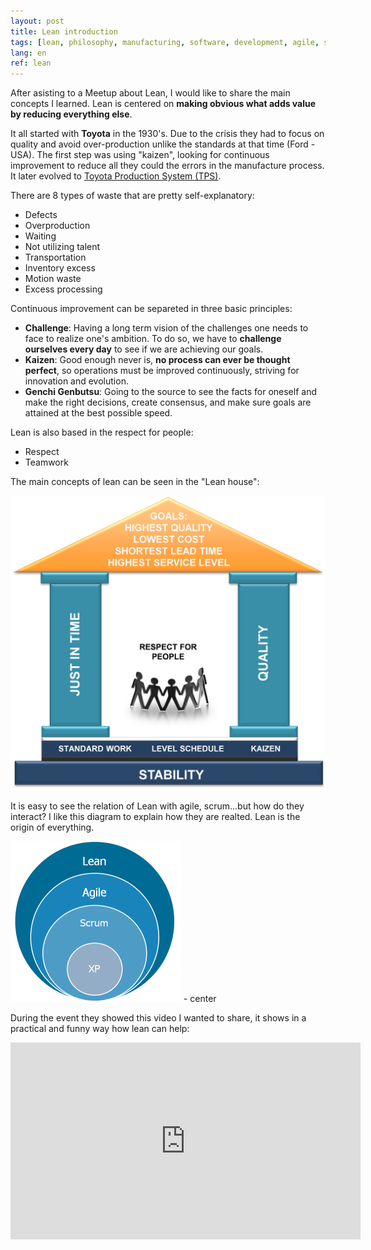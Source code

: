 ```yaml
---
layout: post
title: Lean introduction
tags: [lean, philosophy, manufacturing, software, development, agile, scrum]
lang: en
ref: lean
---
```


After asisting to a Meetup about Lean, I would like to share the main concepts I learned. Lean is centered on **making obvious what adds value by reducing everything else**.

It all started with **Toyota** in the 1930's. Due to the crisis they had to focus on quality and avoid over-production unlike the standards at that time (Ford - USA). The first step was using "kaizen", looking for continuous improvement to reduce all they could the errors in the manufacture process. It later evolved to [Toyota Production System (TPS)](https://en.wikipedia.org/wiki/Toyota_Production_System).

There are 8 types of waste that are pretty self-explanatory:

* Defects
* Overproduction
* Waiting
* Not utilizing talent
* Transportation
* Inventory excess
* Motion waste
* Excess processing

Continuous improvement can be separeted in three basic principles:

* **Challenge**: Having a long term vision of the challenges one needs to face to realize one's ambition. To do so, we have to **challenge ourselves every day** to see if we are achieving our goals.
* **Kaizen**: Good enough never is, **no process can ever be thought perfect**, so operations must be improved continuously, striving for innovation and evolution.
* **Genchi Genbutsu**: Going to the source to see the facts for oneself and make the right decisions, create consensus, and make sure goals are attained at the best possible speed.

Lean is also based in the respect for people:

* Respect
* Teamwork

The main concepts of lean can be seen in the "Lean house":

![Lean house](/images/leanhouse.png "Lean house")

It is easy to see the relation of Lean with agile, scrum...but how do they interact? I like this diagram to explain how they are realted. Lean is the origin of everything.

![Lean Agile Scrum](/images/Lean-Agile-Scrum-XP.gif "Lean Agile Scrum") - center

During the event they showed this video I wanted to share, it shows in a practical and funny way how lean can help:
<iframe width="560" height="315" src="https://www.youtube.com/embed/wz28yMcDvVM" frameborder="0" allowfullscreen></iframe>
